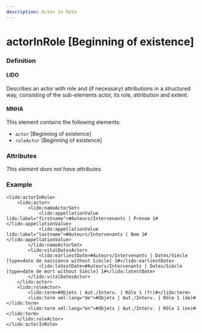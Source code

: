 ```yaml
---
description: Actor in Role
---
```


# actorInRole \[Beginning of existence\]

### Definition

#### LIDO

Describes an actor with role and \(if necessary\) attributions in a structured way, consisting of the sub-elements actor, its role, attribution and extent.

#### MNHA

This element contains the following elements:

* `actor` \[Beginning of existence\]
* `roleActor` \[Beginning of existence\]

### Attributes

_This element does not have attributes._

### Example

```markup
<lido:actorInRole>
    <lido:actor>
        <lido:nameActorSet>
            <lido:appellationValue lido:label="firstname">#Auteurs/Intervenants | Prénom 1#</lido:appellationValue>
            <lido:appellationValue lido:label="lastname">#Auteurs/Intervenants | Nom 1#</lido:appellationValue>
        </lido:nameActorSet>
        <lido:vitalDatesActor>
            <lido:earliestDate>#Auteurs/Intervenants | Dates/Siècle [type=date de naissance without Siècle] 1#</lido:earliestDate>
            <lido:latestDate>#Auteurs/Intervenants | Dates/Siècle [type=date de mort without Siècle] 1#</lido:latestDate>
        </lido:vitalDatesActor>
    </lido:actor>
    <lido:roleActor>
        <lido:term>#Objets | Aut./Interv. | Rôle 1 (fr)#</lido:term>
        <lido:term xml:lang="de">#Objets | Aut./Interv. | Rôle 1 (de)#</lido:term>
        <lido:term xml:lang="en">#Objets | Aut./Interv. | Rôle 1 (en)#</lido:term>
    </lido:roleActor>
</lido:actorInRole>
```

